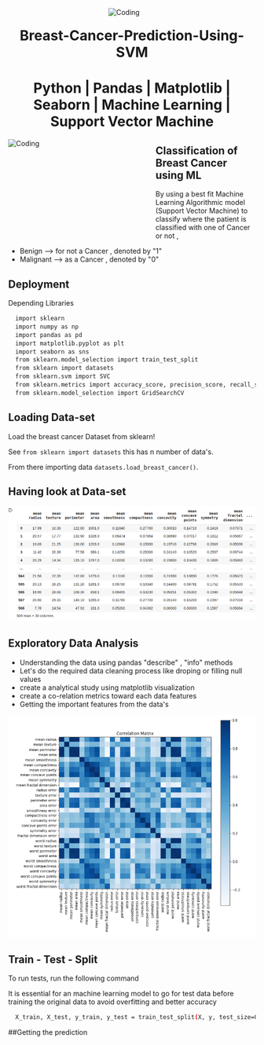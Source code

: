 <img align="right" alt="Coding" width="300" src="https://media.giphy.com/media/gutZ5Pm6Xl62eIf5RZ/giphy.gif">
<h1 align="center">Breast-Cancer-Prediction-Using-SVM</h1> 
<h1 align="center">Python | Pandas | Matplotlib | Seaborn | Machine Learning | Support Vector  Machine</h1>
<img align="left" alt="Coding" width="300" height = "200" src="https://media.giphy.com/media/sCqnpiUFN228E/giphy.gif">

  ## Classification of Breast Cancer using ML 
  By using a best fit Machine Learning Algorithmic model (Support Vector Machine) to classify where the patient is classified with one of Cancer or not ,
  - Benign   --> for not a Cancer , denoted by  "1"
  - Malignant --> as a Cancer , denoted by  "0"


## Deployment

Depending Libraries

```bash
  import sklearn
  import numpy as np
  import pandas as pd
  import matplotlib.pyplot as plt
  import seaborn as sns
  from sklearn.model_selection import train_test_split
  from sklearn import datasets
  from sklearn.svm import SVC
  from sklearn.metrics import accuracy_score, precision_score, recall_score, f1_score, roc_auc_score
  from sklearn.model_selection import GridSearchCV
```

## Loading Data-set

Load the breast cancer Dataset from sklearn!

See `from sklearn import datasets` this has n number of data's.

From there importing data `datasets.load_breast_cancer()`.


## Having look at Data-set

![App Screenshot](images/df_data.png)

## Exploratory Data Analysis
- Understanding the data using pandas "describe" , "info" methods
- Let's do the required data cleaning process like droping or filling null values
-  create a analytical study using matplotlib visualization 
-  create a co-relation metrics toward each data features 
-  Getting the important features from the data's

![App Screenshot](images/corelation.png)


## Train - Test - Split

To run tests, run the following command

It is essential for an machine learning model to go for test data before training the original data to  avoid overfitting and better accuracy

```bash
  X_train, X_test, y_train, y_test = train_test_split(X, y, test_size=0.20, random_state=1)
```
##Getting the prediction 
